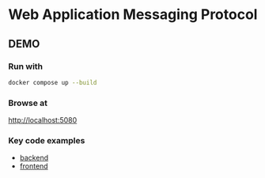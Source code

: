 # Web Application Messaging Protocol

## DEMO

### Run with

```bash
docker compose up --build
```

### Browse at

[http://localhost:5080](http://localhost:5080)


### Key code examples

- [backend](backend/index.js)
- [frontend](frontend/src/components/Wamp.vue)
